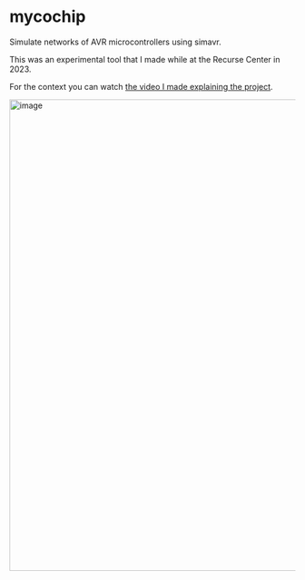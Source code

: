 # mycochip

Simulate networks of AVR microcontrollers using simavr.

This was an experimental tool that I made while at the Recurse Center in 2023.

For the context you can watch [the video I made explaining the project](https://www.youtube.com/watch?v=dFoL7ofDY9o).

[<img width="983" height="831" alt="image" src="https://github.com/user-attachments/assets/f99901bf-ca9c-4305-88fb-2ba2670d8909" />](https://www.youtube.com/watch?v=dFoL7ofDY9o)
